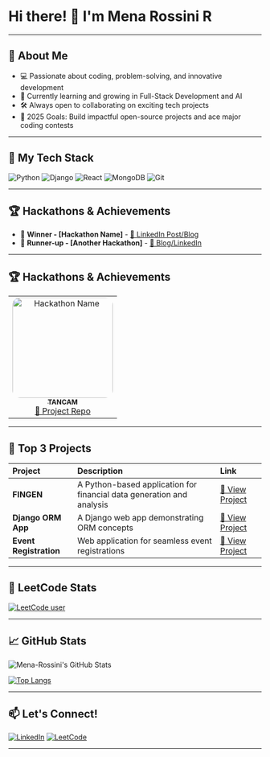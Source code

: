 # Hi there! 👋 I'm Mena Rossini R

---

## 🚀 About Me
- 💻 Passionate about coding, problem-solving, and innovative development
- 🌱 Currently learning and growing in Full-Stack Development and AI
- 🛠️ Always open to collaborating on exciting tech projects
- 🎯 2025 Goals: Build impactful open-source projects and ace major coding contests

---

## 🧰 My Tech Stack
![Python](https://img.shields.io/badge/Python-3776AB?style=for-the-badge&logo=python&logoColor=white)
![Django](https://img.shields.io/badge/Django-092E20?style=for-the-badge&logo=django&logoColor=white)
![React](https://img.shields.io/badge/React-61DAFB?style=for-the-badge&logo=react&logoColor=black)
![MongoDB](https://img.shields.io/badge/MongoDB-4EA94B?style=for-the-badge&logo=mongodb&logoColor=white)
![Git](https://img.shields.io/badge/Git-F05032?style=for-the-badge&logo=git&logoColor=white)


---

## 🏆 Hackathons & Achievements
- 🥇 **Winner - [Hackathon Name]** - [🔗 LinkedIn Post/Blog](your-link-here)
- 🥈 **Runner-up - [Another Hackathon]** - [🔗 Blog/LinkedIn](your-link-here)


---

## 🏆 Hackathons & Achievements

<div align="center">
  <table>
    <tr>
      <td align="center">
        <a href="[LINK_TO_LINKEDIN](https://www.linkedin.com/posts/mena-r_tancamhackathon-womenintech-machinelearning-activity-7232402369320206336-JJpS?utm_source=share&utm_medium=member_desktop&rcm=ACoAAD5CiAgBL01PknVPPrG5SLwErA8ZZrg3vE8)" target="_blank">
          <img src="LINK_TO_IMAGE" alt="Hackathon Name" width="200px" style="border-radius:15px;"><br/>
          <sub><b>TANCAM</b></sub>
        </a><br/>
        <a href="LINK_TO_GITHUB_REPO" target="_blank">🌟 Project Repo</a>
      </td>
    </tr>
  </table>
</div>

---

## 🚀 Top 3 Projects
| Project | Description | Link |
| :--- | :--- | :--- |
| **FINGEN** | A Python-based application for financial data generation and analysis | [🔗 View Project](https://github.com/Mena-Rossini/FINGEN) |
| **Django ORM App** | A Django web app demonstrating ORM concepts | [🔗 View Project](https://github.com/Mena-Rossini/django-orm-app) |
| **Event Registration** | Web application for seamless event registrations | [🔗 View Project](https://github.com/Mena-Rossini/event-registration) |


---

## 🧠 LeetCode Stats

[![LeetCode user](https://leetcard.jacoblin.cool/MenaRossini?theme=unicorn&ext=contest)](https://leetcode.com/MenaRossini/)

---

## 📈 GitHub Stats

![Mena-Rossini's GitHub Stats](https://github-readme-stats.vercel.app/api?username=Mena-Rossini&show_icons=true&theme=radical)

[![Top Langs](https://github-readme-stats.vercel.app/api/top-langs/?username=Mena-Rossini&layout=compact&theme=radical)](https://github.com/Mena-Rossini)

---

## 📫 Let's Connect!
[![LinkedIn](https://img.shields.io/badge/LinkedIn-blue?style=for-the-badge&logo=linkedin&logoColor=white)](https://linkedin.com/in/mena-R)
[![LeetCode](https://img.shields.io/badge/LeetCode-FFA116?style=for-the-badge&logo=leetcode&logoColor=black)](https://leetcode.com/MenaRossini)

---
